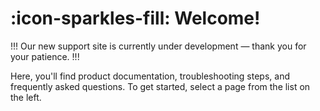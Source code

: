 # :icon-sparkles-fill: Welcome!

!!!
Our new support site is currently under development — thank you for your patience.
!!!

Here, you'll find product documentation, troubleshooting steps, and frequently asked questions. To get started, select a page from the list on the left.
